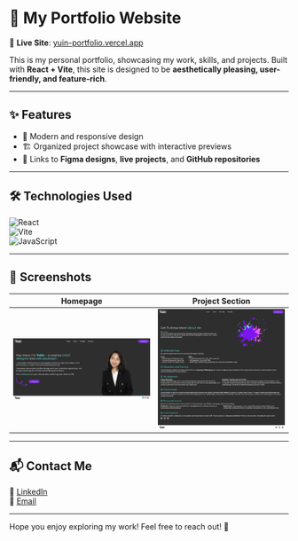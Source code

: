 # 🌟 My Portfolio Website  

🚀 **Live Site**: [yuin-portfolio.vercel.app](https://yuin-portfolio.vercel.app)  

This is my personal portfolio, showcasing my work, skills, and projects. Built with **React + Vite**, this site is designed to be **aesthetically pleasing, user-friendly, and feature-rich**.  

---

## ✨ Features  
- 🎨 Modern and responsive design  
- 🏗️ Organized project showcase with interactive previews  
- 🔗 Links to **Figma designs**, **live projects**, and **GitHub repositories**  

---

## 🛠 Technologies Used  
![React](https://img.shields.io/badge/React-18.2-blue?logo=react)  
![Vite](https://img.shields.io/badge/Vite-4-purple?logo=vite)   
![JavaScript](https://img.shields.io/badge/JavaScript-ES6-yellow?logo=javascript)  

---

## 📸 Screenshots  
| **Homepage** | **Project Section** |
|-------------|----------------|
| ![Homepage](https://github.com/Yuin321/YuinProfile/blob/db14b9079fd8427374b305c4ea442a16056248be/screenshots/portfolio-screenshot.png) | ![About](https://github.com/Yuin321/YuinProfile/blob/db14b9079fd8427374b305c4ea442a16056248be/screenshots/localhost_5173_about.png) |

---

## 📬 Contact Me  
💼 [LinkedIn](https://www.linkedin.com/in/Yuin321/)  
📧 [Email](mailto:yuin321@gmail.com)  

---

Hope you enjoy exploring my work! Feel free to reach out! 🚀  
